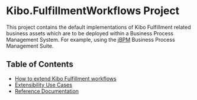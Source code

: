 # Kibo.FulfillmentWorkflows Project

This project contains the default implementations of Kibo Fulfillment related business assets which are to be deployed within a Business Process Management System. For example, using the [jBPM](https://www.jbpm.org/) Business Process Management Suite.

## Table of Contents
* [How to extend Kibo Fulfillment workflows](docs/How-to-extend-Kibo-Fulfillment-workflows.md)
* [Extensibility Use Cases](docs/Extensibility-Use-Cases.md)
* [Reference Documentation](docs/Reference-Documentation.md)
